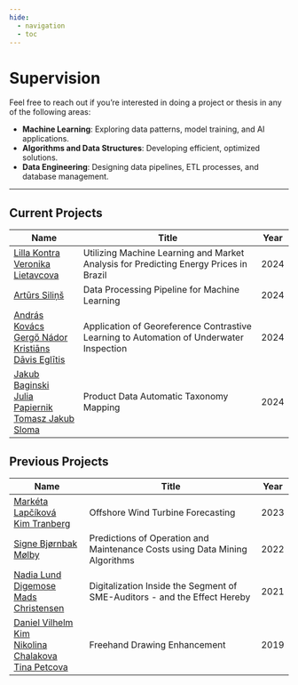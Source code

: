 ```yaml
---
hide:
  - navigation
  - toc
---
```

# Supervision
Feel free to reach out if you’re interested in doing a project or thesis in any of the following areas:

- **Machine Learning**: Exploring data patterns, model training, and AI applications.
- **Algorithms and Data Structures**: Developing efficient, optimized solutions.
- **Data Engineering**: Designing data pipelines, ETL processes, and database management.

--- 

## Current Projects

| **Name**                | **Title**                                | **Year** |
|-------------------------|------------------------------------------|----------|
| [Lilla Kontra](https://www.linkedin.com/in/lilla-kontra/)<br>[Veronika Lietavcova](https://www.linkedin.com/in/veronika-lietavcova-3653561b7/) | Utilizing Machine Learning and Market Analysis for Predicting Energy Prices in Brazil       | 2024     |
| [Artūrs Siliņš](https://www.linkedin.com/in/arturssilins/) | Data Processing Pipeline for Machine Learning           | 2024     |
| [András Kovács](https://www.linkedin.com/in/andr%C3%A1s-kov%C3%A1cs-92a586234/)<br>[Gergő Nádor](https://www.linkedin.com/in/gerg%C5%91-n%C3%A1dor-3a2385252/)<br>[Kristiāns Dāvis Eglītis](https://www.linkedin.com/in/kegliitis/)             | Application of Georeference Contrastive Learning to Automation of Underwater Inspection  | 2024     |
| [Jakub Baginski](https://www.linkedin.com/in/jakub-baginski-b3618b223/)<br>[Julia Papiernik](https://www.linkedin.com/in/juliapapiernik/)<br>[Tomasz Jakub Sloma](https://www.linkedin.com/in/tomasz-sloma/) | Product Data Automatic Taxonomy Mapping       | 2024     |

## Previous Projects

| **Name**                | **Title**                                | **Year** |
|-------------------------|------------------------------------------|----------|
| [Markéta Lapčíková](https://www.linkedin.com/in/marketa-lapcikova/)<br>[Kim Tranberg](https://www.linkedin.com/in/kim-tranberg/) | Offshore Wind Turbine Forecasting       | 2023     |
| [Signe Bjørnbak Mølby](https://www.linkedin.com/in/signebj%C3%B8rnbakm%C3%B8lby/) | Predictions of Operation and Maintenance Costs using Data Mining Algorithms           | 2022     |
| [Nadia Lund Digemose](https://dk.linkedin.com/in/nadiadigemose)<br>[Mads Christensen]()            | Digitalization Inside the Segment of SME-Auditors - and the Effect Hereby  | 2021     |
| [Daniel Vilhelm Kim](https://www.linkedin.com/in/daniel-kim-b03b9612b/)<br>[Nikolina Chalakova](https://www.linkedin.com/in/nikolina-chalakova-60754715a/)<br>[Tina Petcova](https://www.linkedin.com/in/tina-petkova/) | Freehand Drawing Enhancement       | 2019     |


